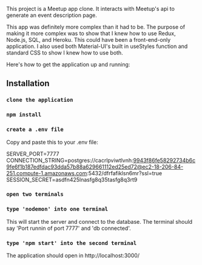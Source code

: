 This project is a Meetup app clone. It interacts with Meetup's api to generate an event description page.

This app was definitely more complex than it had to be. The purpose of making it more complex was to show that I knew how to use Redux, Node.js, SQL, and Heroku. This could have been a front-end-only application. I also used both Material-UI's built in useStyles function and standard CSS to show I knew how to use both.

Here's how to get the application up and running:

## Installation

### `clone the application`

### `npm install`

### `create a .env file`

Copy and paste this to your .env file:

SERVER_PORT=7777 <br />
CONNECTION_STRING=postgres://cacrlpviwtlvnh:9943f86fe58292734b6c9fe6f1b187edfdac93dda57b88a629661112ed25ed72@ec2-18-206-84-251.compute-1.amazonaws.com:5432/dfrfafiklsn6mr?ssl=true <br />
SESSION_SECRET=asdfn425lnasfg8q35tasfg8q3rt9

### `open two terminals`

### `type 'nodemon' into one terminal`

This will start the server and connect to the database. The terminal should say 'Port runnin of port 7777' and 'db connected'.

### `type 'npm start' into the second terminal`

The application should open in http://localhost:3000/
